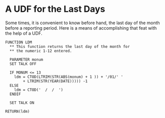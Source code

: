 # A UDF for the Last Days

Some times, it is convenient to know before hand, the last day of the month before a reporting period. Here is a means of accomplishing that feat with the help of a UDF.

```dos
FUNCTION LDM
  ** This function returns the last day of the month for
  ** the numeric 1-12 entered.
  
  PARAMETER monum
  SET TALK OFF
  
  IF MONUM <= 13
    ldm = CTOD(LTRIM(STR(ABS(monum) + 1 )) + '/01/' '
        + LTRIM(STR(YEAR(DATE))))) -1
  ELSE
    ldm = CTOD('  /  /  ')
  ENDIF
  
  SET TALK ON
  
RETURN(ldm)
```
